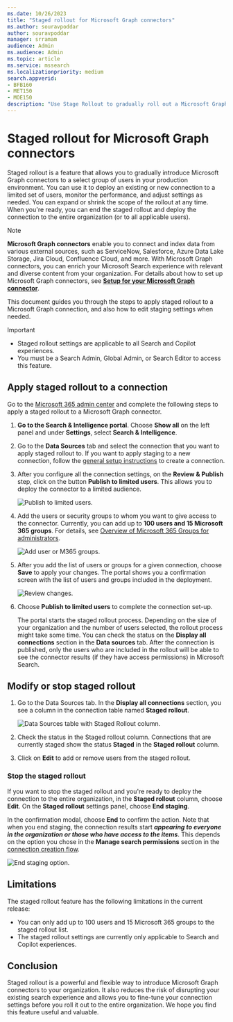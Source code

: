 ```yaml
--- 
ms.date: 10/26/2023
title: "Staged rollout for Microsoft Graph connectors" 
ms.author: souravpoddar 
author: souravpoddar 
manager: srramam
audience: Admin
ms.audience: Admin 
ms.topic: article 
ms.service: mssearch 
ms.localizationpriority: medium 
search.appverid: 
- BFB160 
- MET150 
- MOE150 
description: "Use Stage Rollout to gradually roll out a Microsoft Graph connector to your users." 
---
```


# Staged rollout for Microsoft Graph connectors

Staged rollout is a feature that allows you to gradually introduce Microsoft Graph connectors to a select group of users in your production environment. You can use it to deploy an existing or new connection to a limited set of users, monitor the performance, and adjust settings as needed. You can expand or shrink the scope of the rollout at any time. When you're ready, you can end the staged rollout and deploy the connection to the entire organization (or to all applicable users).

> [!NOTE]
> **Microsoft Graph connectors** enable you to connect and index data from various external sources, such as ServiceNow, Salesforce, Azure Data Lake Storage, Jira Cloud, Confluence Cloud, and more. With Microsoft Graph connectors, you can enrich your Microsoft Search experience with relevant and diverse content from your organization. For details about how to set up Microsoft Graph connectors, see [**Setup for your Microsoft Graph connector**](configure-connector.md).

This document guides you through the steps to apply staged rollout to a Microsoft Graph connection, and also how to edit staging settings when needed.

>[!IMPORTANT]
>* Staged rollout settings are applicable to all Search and Copilot experiences.
>* You must be a Search Admin, Global Admin, or Search Editor to access this feature.


<!---## Steps to apply staged rollout to a connection-->
## Apply staged rollout to a connection

Go to the [Microsoft 365 admin center](https://admin.microsoft.com) and complete the following steps to apply a staged rollout to a Microsoft Graph connector.


1. **Go to the Search & Intelligence portal**. Choose **Show all** on the left panel and under **Settings**, select **Search & Intelligence**.

<!---If the above phrase does not apply, delete it and insert specific details for your data source that are different from general setup 
instructions.-->

2. Go to the **Data Sources** tab and select the connection that you want to apply staged rollout to. If you want to apply staging to a new connection, follow the [general setup instructions](./configure-connector.md) to create a connection.
<!---If the above phrase does not apply, delete it and insert specific details for your data source that are different from general setup 
instructions.-->

3. After you configure all the connection settings, on the **Review & Publish** step, click on the button **Publish to limited users**. This allows you to deploy the connector to a limited audience.

   ![Publish to limited users.](media/Staged_Rollout_Publish_limited_users.png)

4. Add the users or security groups to whom you want to give access to the connector. Currently, you can add up to **100 users and 15 Microsoft 365 groups**. For details, see [Overview of Microsoft 365 Groups for administrators](/microsoft-365/admin/create-groups/office-365-groups).

   ![Add user or M365 groups.](media/Staged_Rollout_add_users.png)


5. After you add the list of users or groups for a given connection, choose **Save** to apply your changes. The portal shows you a confirmation screen with the list of users and groups included in the deployment.

   ![Review changes.](media/Staged_Rollout_review_changes.png)

6. Choose **Publish to limited users** to complete the connection set-up.

   The portal starts the staged rollout process. Depending on the size of your organization and the number of users selected, the rollout process might take some time. You can check the status on the **Display all connections** section in the **Data sources** tab. After the connection is published, only the users who are included in the rollout will be able to see the connector results (if they have access permissions) in Microsoft Search.

<!---If the above phrase does not apply, delete it and insert specific details for your data source that are different from general setup 
instructions.-->

## Modify or stop staged rollout

1. Go to the Data Sources tab. In the **Display all connections** section, you see a column in the connection table named **Staged rollout**.

   ![Data Sources table with Staged Rollout column.](media/Staged_Rollout_connection_table.png)

<!---If the above phrase does not apply, delete it and insert specific details for your data source that are different from general setup 
instructions.-->

2. Check the status in the Staged rollout column. Connections that are currently staged show the status **Staged** in the **Staged rollout** column.

3. Click on **Edit** to add or remove users from the staged rollout.


### Stop the staged rollout
If you want to stop the staged rollout and you're ready to deploy the connection to the entire organization, in the **Staged rollout** column, choose **Edit**. On the **Staged rollout** settings panel, choose **End staging**.

In the confirmation modal, choose **End** to confirm the action. Note that when you end staging, the connection results start ***appearing to everyone in the organization or those who have access to the items***. This depends on the option you chose in the **Manage search permissions** section in the [connection creation flow](./configure-connector.md).

![End staging option.](media/Staged_Rollout_end_staging.png)

## Limitations

The staged rollout feature has the following limitations in the current release:

- You can only add up to 100 users and 15 Microsoft 365 groups to the staged rollout list.
- The staged rollout settings are currently only applicable to Search and Copilot experiences.

## Conclusion

Staged rollout is a powerful and flexible way to introduce Microsoft Graph connectors to your organization. It also reduces the risk of disrupting your existing search experience and allows you to fine-tune your connection settings before you roll it out to the entire organization. We hope you find this feature useful and valuable.

<!---Insert limitations for this data source-->

